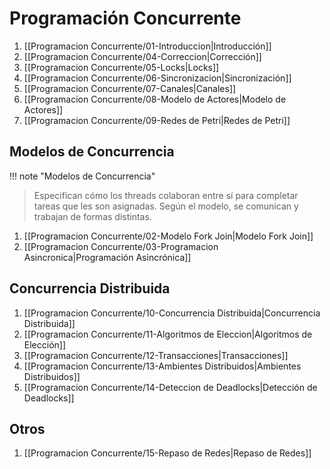 # Programación Concurrente
1. [[Programacion Concurrente/01-Introduccion|Introducción]]
2. [[Programacion Concurrente/04-Correccion|Corrección]]
3. [[Programacion Concurrente/05-Locks|Locks]]
4. [[Programacion Concurrente/06-Sincronizacion|Sincronización]]
5. [[Programacion Concurrente/07-Canales|Canales]]
6. [[Programacion Concurrente/08-Modelo de Actores|Modelo de Actores]]
7. [[Programacion Concurrente/09-Redes de Petri|Redes de Petri]]

## Modelos de Concurrencia

!!! note "Modelos de Concurrencia"
> Especifican cómo los threads colaboran entre sí para completar tareas que les son asignadas. Según el modelo, se comunican y trabajan de formas distintas.

1. [[Programacion Concurrente/02-Modelo Fork Join|Modelo Fork Join]]
2. [[Programacion Concurrente/03-Programacion Asincronica|Programación Asincrónica]]

## Concurrencia Distribuida
1. [[Programacion Concurrente/10-Concurrencia Distribuida|Concurrencia Distribuida]]
2. [[Programacion Concurrente/11-Algoritmos de Eleccion|Algoritmos de Elección]]
3. [[Programacion Concurrente/12-Transacciones|Transacciones]]
4. [[Programacion Concurrente/13-Ambientes Distribuidos|Ambientes Distribuidos]]
5. [[Programacion Concurrente/14-Deteccion de Deadlocks|Detección de Deadlocks]]

## Otros
1. [[Programacion Concurrente/15-Repaso de Redes|Repaso de Redes]]
